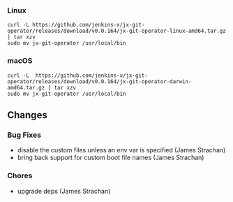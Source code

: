 ### Linux

```shell
curl -L https://github.com/jenkins-x/jx-git-operator/releases/download/v0.0.164/jx-git-operator-linux-amd64.tar.gz | tar xzv 
sudo mv jx-git-operator /usr/local/bin
```

### macOS

```shell
curl -L  https://github.com/jenkins-x/jx-git-operator/releases/download/v0.0.164/jx-git-operator-darwin-amd64.tar.gz | tar xzv
sudo mv jx-git-operator /usr/local/bin
```

## Changes

### Bug Fixes

* disable the custom files unless an env var is specified (James Strachan)
* bring back support for custom boot file names (James Strachan)

### Chores

* upgrade deps (James Strachan)
